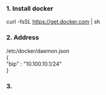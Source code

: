 ### 1. Install docker  
curl -fsSL https://get.docker.com | sh  
### 2. Address  
/etc/docker/daemon.json  
{  
"bip" : "10.100.10.1/24"  
}  
### 3. 
